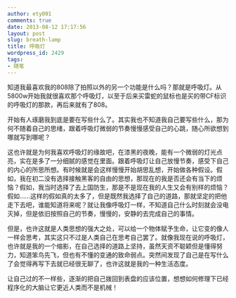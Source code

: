 ```yaml
---
author: ety001
comments: true
date: 2013-08-12 17:17:56
layout: post
slug: breath-lamp
title: 呼吸灯
wordpress_id: 2429
tags:
- 随笔
---
```


知道我最喜欢我的808除了拍照以外的另一个功能是什么吗？那就是呼吸灯。从5800w开始我就很喜欢那个呼吸灯，以至于后来买雷蛇的鼠标也是买的带CF标识的呼吸灯的那款，再后来就有了808。

开始有人琢磨我到底是要在写些什么了。其实我也不知道我自己要写些什么，那为何不随着自己的思绪，跟着呼吸灯微弱的节奏慢慢感受自己的心跳，随心所欲想到哪就写到哪呢？

这也许就是为何我喜欢呼吸灯的缘故吧，在漆黑的夜晚，能有一个微弱的灯光点亮，实在是多了一分细腻的感觉在里面。跟着呼吸灯让自己放慢节奏，感受下自己的内心的所思所想。有时候就是会这样慢慢开始胡思乱想，开始做各种假设。假如，我在初二没有选择接触黑客的自由的思想，那现在的我是否还会有当下的烦恼？假如，我当时选择了去上国防生，那是不是现在我的人生又会有别样的烦恼？假如......这样的假如真的太多了，但是既然我选择了自己的道路，那就坚定的把他走下去吧，谁能知道将来呢？就让我像呼吸灯一样，不知道自己什么时刻就会没电灭掉，但是依旧按照自己的节奏，慢慢的，安静的去完成自己的事情。

但是，也许这就是人类思想的强大之处，可以给一个物体赋予生命，让它变的像人一样会思考，其实这只不过是人类自己在思考自己罢了。就像我现在说的呼吸灯，也许就是我的一个缩影，在自己选择的道路上坚持，虽然天资不聪颖但是懂得努力，知道笨鸟先飞，但也有不懂的变通的致命弱点。突然间发现了自己是在写什么了会觉得再写下去就已经很无聊了，也许这就是我的一种生活态度。

让自己过的不一样些，逐渐的把自己拨回到表盘的应该位置，想想如何修理下已经程序化的大脑让它更近人类而不是机械！


